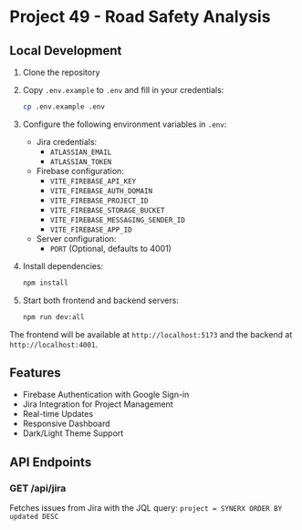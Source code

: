 # Project 49 - Road Safety Analysis

## Local Development

1. Clone the repository
2. Copy `.env.example` to `.env` and fill in your credentials:
   ```bash
   cp .env.example .env
   ```
3. Configure the following environment variables in `.env`:
   - Jira credentials:
     - `ATLASSIAN_EMAIL`
     - `ATLASSIAN_TOKEN`
   - Firebase configuration:
     - `VITE_FIREBASE_API_KEY`
     - `VITE_FIREBASE_AUTH_DOMAIN`
     - `VITE_FIREBASE_PROJECT_ID`
     - `VITE_FIREBASE_STORAGE_BUCKET`
     - `VITE_FIREBASE_MESSAGING_SENDER_ID`
     - `VITE_FIREBASE_APP_ID`
   - Server configuration:
     - `PORT` (Optional, defaults to 4001)

4. Install dependencies:
   ```bash
   npm install
   ```
5. Start both frontend and backend servers:
   ```bash
   npm run dev:all
   ```

The frontend will be available at `http://localhost:5173` and the backend at `http://localhost:4001`.

## Features

- Firebase Authentication with Google Sign-in
- Jira Integration for Project Management
- Real-time Updates
- Responsive Dashboard
- Dark/Light Theme Support

## API Endpoints

### GET /api/jira
Fetches issues from Jira with the JQL query: `project = SYNERX ORDER BY updated DESC`